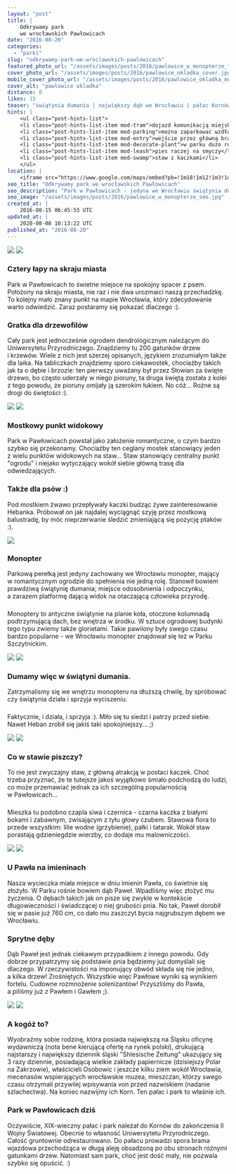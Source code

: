 ```yaml
---
layout: "post"
title: |
    Odkrywamy park 
    we wrocławskich Pawłowicach
date: "2016-08-20"
categories:
  - "parki"
slug: "odkrywamy-park-we-wroclawskich-pawlowicach"
featured_photo_url: "/assets/images/posts/2016/pawlowice_w_monopterze_featured.jpg"
cover_photo_url: "/assets/images/posts/2016/pawlowice_okladka_cover.jpg"
mobile_cover_photo_url: "/assets/images/posts/2016/pawlowice_okladka_mobile_cover.jpg"
cover_alt: "pawlowice okladka"
distance: 0
likes: 15
teaser: "świątynia dumania | największy dąb we Wrocławiu | pałac Kornów"
hints: |
    <ul class="post-hints-list">
    <li class="post-hints-list-item mod-tram">dojazd komunikacją miejską<br><a href="//jakdojade.pl?tn=park+w+Paw%C5%82owicach&td=Arboretum+w+parku+paw%C5%82owickim&tc=51.17184:17.11571&cid=2000" target="_blank">sprawdź na jakdojadę.pl</a></li>
    <li class="post-hints-list-item mod-parking">można zaparkować wzdłuż ul. Pawłowickiej lub na parkingu (wjazd od ul. Widawskiej)</li>
    <li class="post-hints-list-item mod-entry">wejście przez główną bramę od ul. Pawłowickiej lub boczną od ul. Widawskiej</li>
    <li class="post-hints-list-item mod-decorate-plant">w parku dużo roślin ozdobnych</li>
    <li class="post-hints-list-item mod-leash">pies raczej na smyczy</li>
    <li class="post-hints-list-item mod-swamp">staw z kaczkami</li>
    </ul>
location: |
    <iframe src="https://www.google.com/maps/embed?pb=!1m18!1m12!1m3!1d47625.93342479331!2d17.055395910131683!3d51.14480170022102!2m3!1f0!2f0!3f0!3m2!1i1024!2i768!4f13.1!3m3!1m2!1s0x0%3A0x1e89a8f9c9e72350!2sPark+Paw%C5%82owicki!5e0!3m2!1sen!2spl!4v1471678152081"></iframe>
seo_title: "Odkrywamy park we wrocławskich Pawłowicach"
seo_description: "Park w Pawłowicach - jedyna we Wrocławiu świątynia dumania, nietypowe gatunki drzew, największy dąb w mieście. Zobacz co jeszcze można tu znaleźć!"
seo_image: "/assets/images/posts/2016/pawlowice_w_monopterze_seo.jpg"
created_at: |
    2016-08-15 06:45:55 UTC
updated_at: |
    2020-08-08 10:13:22 UTC
published_at: "2016-08-20"
---
```


<section class="post-section">
  <div class="post-section-photo">
    <img class="desktop" src="{{ '/assets/images/posts/2016/pawlowice_most_1.jpg' | relative_url }}">
    <img class="mobile" src="{{ '/assets/images/posts/2016/pawlowice_most_1_cropped.jpg' | relative_url }}">
  </div>
  <div class="post-section-wrapper">
    <section class="post-section-content mod-dog">
      <h1>Cztery łapy na skraju miasta</h1>
      <p>
Park w&nbsp;Pawłowicach to świetne miejsce na spokojny spacer z&nbsp;psem. Położony na skraju miasta, nie raz i&nbsp;nie dwa urozmaici naszą przechadzkę. To kolejny mało znany punkt na mapie Wrocławia, który zdecydowanie warto odwiedzić. Zaraz postaramy się pokazać dlaczego :).
      </p>
    </section>
    <section class="post-section-content mod-human">
      <h1>Gratka dla drzewofilów</h1>
      <p>
Cały park jest jednocześnie ogrodem dendrologicznym należącym do Uniwersytetu Przyrodniczego. Znajdziemy tu 200 gatunków drzew i&nbsp;krzewów. Wiele z&nbsp;nich jest szerzej opisanych, językiem zrozumiałym także dla laika. Na tabliczkach znajdziemy sporo ciekawostek, chociażby takich jak ta o&nbsp;dębie i&nbsp;brzozie: ten pierwszy uważany był przez Słowian za święte drzewo, bo często uderzały w&nbsp;niego pioruny, ta druga świętą została z&nbsp;kolei z&nbsp;tego powodu, że pioruny omijały ją szerokim łukiem. No cóż... Rożne są drogi do świętości :).
      </p>
    </section>
  </div>
</section>
<section class="post-section">
  <div class="post-section-photo">
    <img class="desktop" src="{{ '/assets/images/posts/2016/pawlowice_most.jpg' | relative_url }}">
    <img class="mobile" src="{{ '/assets/images/posts/2016/pawlowice_most_cropped.jpg' | relative_url }}">
  </div>
  <div class="post-section-wrapper">
    <section class="post-section-content mod-dog">
      <h1>Mostkowy punkt widokowy</h1>
      <p>
Park w&nbsp;Pawłowicach powstał jako założenie romantyczne, o&nbsp;czym bardzo szybko się przekonamy. Chociażby ten ceglany mostek stanowiący jeden z&nbsp;wielu punktów widokowych na staw... Staw stanowiący centralny punkt "ogrodu" i&nbsp;niejako wytyczający wokół siebie główną trasę dla odwiedzających. 
      </p>
    </section>
    <section class="post-section-content mod-human">
      <h1>Także dla psów :)</h1>
      <p>
Pod mostkiem żwawo przepływały kaczki budząc żywe zainteresowanie Hebanka. Próbował on jak najdalej wyciągnąć szyję przez mostkową balustradę, by móc nieprzerwanie śledzić zmieniającą się pozycję ptaków :). 
      </p>
    </section>
  </div>
</section>
<section class="post-section mod-vertical">
  <div class="post-section-photo">
    <img src="{{ '/assets/images/posts/2016/pawlowice_monopter.jpg' | relative_url }}">
  </div>
  <div class="post-section-wrapper">
    <section class="post-section-content mod-dog">
      <h1>Monopter</h1>
      <p>
Parkową perełką jest jedyny zachowany we Wrocławiu monopter, mający w&nbsp;romantycznym ogrodzie do spełnienia nie jedną rolę. Stanowił bowiem prawdziwą świątynię dumania; miejsce odosobnienia i&nbsp;odpoczynku, a&nbsp;zarazem platformę dającą widok na otaczającą człowieka przyrodę.
      </p>
    </section>
    <section class="post-section-content mod-human">
      <h1></h1>
      <p>
Monoptery to antyczne świątynie na planie koła, otoczone kolumnadą podtrzymującą dach, bez wnętrza w&nbsp;środku. W&nbsp;sztuce ogrodowej budynki tego typu zwiemy także glorietami. Takie pawilony były swego czasu bardzo popularne -&nbsp;we Wrocławiu monopter znajdował się też w&nbsp;Parku Szczytnickim.
      </p>
    </section>
  </div>
</section>
<section class="post-section">
  <div class="post-section-photo">
    <img class="desktop" src="{{ '/assets/images/posts/2016/pawlowice_w_monopterze.jpg' | relative_url }}">
    <img class="mobile" src="{{ '/assets/images/posts/2016/pawlowice_w_monopterze_cropped.jpg' | relative_url }}">
  </div>
  <div class="post-section-wrapper">
    <section class="post-section-content mod-dog">
      <h1>Dumamy więc w&nbsp;świątyni dumania.</h1>
      <p>
Zatrzymalismy się we wnętrzu monopteru na dłuższą chwilę, by spróbować czy świątynia działa i&nbsp;sprzyja wyciszeniu.
      </p>
    </section>
    <section class="post-section-content mod-human">
      <h1></h1>
      <p>
Faktycznie, i&nbsp;działa, i&nbsp;sprzyja :). Miło się tu siedzi i&nbsp;patrzy przed siebie. Nawet Heban zrobił się jakiś taki spokojniejszy... ;)
      </p>
    </section>
  </div>
</section>
<section class="post-section">
  <div class="post-section-photo">
    <img class="desktop" src="{{ '/assets/images/posts/2016/pawlowice_staw.jpg' | relative_url }}">
    <img class="mobile" src="{{ '/assets/images/posts/2016/pawlowice_staw_cropped.jpg' | relative_url }}">
  </div>
  <div class="post-section-wrapper">
    <section class="post-section-content mod-dog">
      <h1>Co w&nbsp;stawie piszczy?</h1>
      <p>
To nie jest zwyczajny staw, z&nbsp;główną atrakcją w&nbsp;postaci kaczek. Choć trzeba przyznać, że te tutejsze jakoś wyjątkowo śmiało podchodzą do ludzi, co może przemawiać jednak za ich szczególną popularnością w&nbsp;Pawłowicach... 
      </p>
    </section>
    <section class="post-section-content mod-human">
      <h1></h1>
      <p>
Mieszka tu podobno czapla siwa i&nbsp;czernica -&nbsp;czarna kaczka z&nbsp;białymi bokami i&nbsp;zabawnym, zwisającym z&nbsp;tyłu głowy czubem. Stawowa flora to przede wszystkim: lilie wodne (grzybienie), pałki i&nbsp;tatarak. Wokół staw porastają gdzieniegdzie wierzby, co dodaje mu malowniczości. 
      </p>
    </section>
  </div>
</section>
<section class="post-section">
  <div class="post-section-photo">
    <img class="desktop" src="{{ '/assets/images/posts/2016/pawlowice_dab_pawel.jpg' | relative_url }}">
    <img class="mobile" src="{{ '/assets/images/posts/2016/pawlowice_dab_pawel_cropped.jpg' | relative_url }}">
  </div>
  <div class="post-section-wrapper">
    <section class="post-section-content mod-dog">
      <h1>U Pawła na imieninach</h1>
      <p>
Nasza wycieczka miała miejsce w&nbsp;dniu imienin Pawła, co świetnie się złożyło. W&nbsp;Parku rośnie bowiem dąb Paweł. Wpadliśmy więc złożyć mu życzenia. O&nbsp;dębach takich jak on pisze się zwykle w&nbsp;kontekście długowieczności i&nbsp;świadczącej o&nbsp;niej grubości pnia. No tak, Paweł dorobił się w&nbsp;pasie już 760 cm, co dało mu zaszczyt bycia najgrubszym dębem we Wrocławiu.
      </p>
    </section>
    <section class="post-section-content mod-human">
      <h1>Sprytne dęby</h1>
      <p>
Dąb Paweł jest jednak ciekawym przypadkiem z&nbsp;innego powodu. Gdy dobrze przypatrzymy się podstawie pnia będziemy już domyślali się dlaczego. W&nbsp;rzeczywistości na imponujący obwód składa się nie jedno, a&nbsp;kilka drzew! Zrośniętych. Wszystkie więc Pawłowe wyniki są wynikiem fortelu. Cudowne rozmnożenie solenizantów! Przyszliśmy do Pawła, a&nbsp;piliśmy już z&nbsp;Pawłem i&nbsp;Gawłem ;).
      </p>
    </section>
  </div>
</section>
<section class="post-section">
  <div class="post-section-photo">
    <img class="desktop" src="{{ '/assets/images/posts/2016/pawlowice_palac.jpg' | relative_url }}">
    <img class="mobile" src="{{ '/assets/images/posts/2016/pawlowice_palac_cropped.jpg' | relative_url }}">
  </div>
  <div class="post-section-wrapper">
    <section class="post-section-content mod-dog">
      <h1>A kogóż to?</h1>
      <p>
Wyobraźmy sobie rodzinę, która posiada największą na Śląsku oficynę wydawniczą (nota bene kierującą ofertę na rynek polski), drukującą najstarszy i&nbsp;największy dziennik śląski  "Shlesische Zeitung" ukazujący się 3&nbsp;razy dziennie, posiadającą wielkie zakłady papiernicze (dzisiejszy Polar na Zakrzowie), właścicieli Osobowic i&nbsp;jeszcze kilku ziem wokół Wrocławia, mecenasów wspierających wrocławskie muzea, mieszczan, którzy swego czasu otrzymali przywilej wpisywania von przed nazwiskiem (nadanie szlachectwa). Na koniec nazwijmy ich Korn. Ten pałac i&nbsp;park to właśnie ich.
      </p>
    </section>
    <section class="post-section-content mod-human">
      <h1>Park w&nbsp;Pawłowicach dziś</h1>
      <p>
Oczywiście, XIX-wieczny pałac i&nbsp;park należał do Kornów do zakończenia II Wojny Światowej.  Obecnie to własność Uniwersytetu Przyrodniczego. Całość gruntownie odrestaurowano. Do pałacu prowadzi spora brama wjazdowa przechodząca w&nbsp;długą aleję obsadzoną po obu stronach różnymi gatunkami drzew.  Natomiast sam park, choć jest dość mały, nie pozwala szybko się opuścić. :)
      </p>
    </section>
  </div>
</section>
